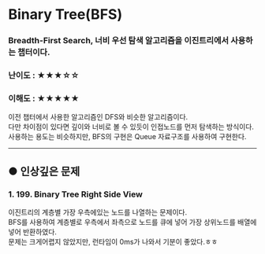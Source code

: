 Binary Tree(BFS)
==
### Breadth-First Search, 너비 우선 탐색 알고리즘을 이진트리에서 사용하는 챕터이다.
### 난이도 : ★★★☆☆
### 이해도 : ★★★★★
이전 챕터에서 사용한 알고리즘인 DFS와 비슷한 알고리즘이다.  
다만 차이점이 있다면 깊이와 너비로 볼 수 있듯이 인접노드를 먼저 탐색하는 방식이다.  
사용하는 용도는 비슷하지만, BFS의 구현은 Queue 자료구조를 사용하여 구현한다.
****
## ● 인상깊은 문제
### 1. 199. Binary Tree Right Side View
이진트리의 계층별 가장 우측에있는 노드를 나열하는 문제이다.  
BFS를 사용하여 계층별로 우측에서 좌측으로 노드를 큐에 넣어 가장 상위노드를 배열에 넣어 반환하였다.  
문제는 크게어렵지 않았지만, 런타임이 0ms가 나와서 기분이 좋았다.ㅎㅎ
